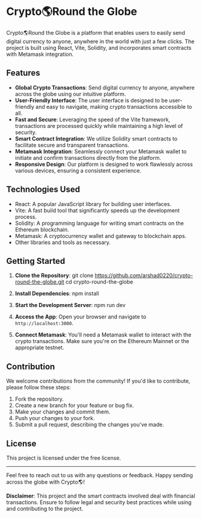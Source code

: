 # Crypto🌎Round the Globe

Crypto🌎Round the Globe is a platform that enables users to easily send digital currency to anyone, anywhere in the world with just a few clicks. The project is built using React, Vite, Solidity, and incorporates smart contracts with Metamask integration.

## Features

- **Global Crypto Transactions**: Send digital currency to anyone, anywhere across the globe using our intuitive platform.
- **User-Friendly Interface**: The user interface is designed to be user-friendly and easy to navigate, making crypto transactions accessible to all.
- **Fast and Secure**: Leveraging the speed of the Vite framework, transactions are processed quickly while maintaining a high level of security.
- **Smart Contract Integration**: We utilize Solidity smart contracts to facilitate secure and transparent transactions.
- **Metamask Integration**: Seamlessly connect your Metamask wallet to initiate and confirm transactions directly from the platform.
- **Responsive Design**: Our platform is designed to work flawlessly across various devices, ensuring a consistent experience.

## Technologies Used

- React: A popular JavaScript library for building user interfaces.
- Vite: A fast build tool that significantly speeds up the development process.
- Solidity: A programming language for writing smart contracts on the Ethereum blockchain.
- Metamask: A cryptocurrency wallet and gateway to blockchain apps.
- Other libraries and tools as necessary.

## Getting Started

1. **Clone the Repository**: 
git clone https://github.com/arshad0220/crypto-round-the-globe.git
cd crypto-round-the-globe


2. **Install Dependencies**:
npm install


3. **Start the Development Server**:
npm run dev


4. **Access the App**:
Open your browser and navigate to `http://localhost:3000`.

5. **Connect Metamask**:
You'll need a Metamask wallet to interact with the crypto transactions. Make sure you're on the Ethereum Mainnet or the appropriate testnet.

## Contribution

We welcome contributions from the community! If you'd like to contribute, please follow these steps:

1. Fork the repository.
2. Create a new branch for your feature or bug fix.
3. Make your changes and commit them.
4. Push your changes to your fork.
5. Submit a pull request, describing the changes you've made.

## License

This project is licensed under the free license.

---

Feel free to reach out to us with any questions or feedback. Happy sending across the globe with Crypto🌎!

**Disclaimer**: This project and the smart contracts involved deal with financial transactions. Ensure to follow legal and security best practices while using and contributing to the project.
